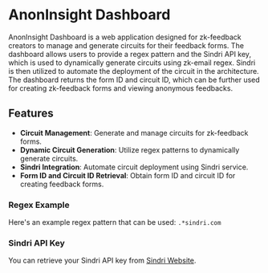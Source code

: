 # AnonInsight Dashboard

AnonInsight Dashboard is a web application designed for zk-feedback creators to manage and generate circuits for their feedback forms. The dashboard allows users to provide a regex pattern and the Sindri API key, which is used to dynamically generate circuits using zk-email regex. Sindri is then utilized to automate the deployment of the circuit in the architecture. The dashboard returns the form ID and circuit ID, which can be further used for creating zk-feedback forms and viewing anonymous feedbacks.

## Features

- **Circuit Management**: Generate and manage circuits for zk-feedback forms.
- **Dynamic Circuit Generation**: Utilize regex patterns to dynamically generate circuits.
- **Sindri Integration**: Automate circuit deployment using Sindri service.
- **Form ID and Circuit ID Retrieval**: Obtain form ID and circuit ID for creating feedback forms.

### Regex Example

Here's an example regex pattern that can be used: `.*sindri.com`

### Sindri API Key

You can retrieve your Sindri API key from [Sindri Website](https://sindri.app).
